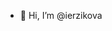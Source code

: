 - 👋 Hi, I’m @ierzikova

<!---
ierzikova/ierzikova is a ✨ special ✨ repository because its `README.md` (this file) appears on your GitHub profile.
You can click the Preview link to take a look at your changes.
--->

